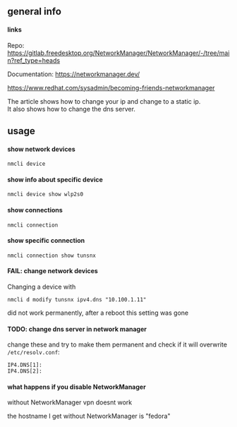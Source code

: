 ## general info

#### links

Repo: https://gitlab.freedesktop.org/NetworkManager/NetworkManager/-/tree/main?ref_type=heads

Documentation: https://networkmanager.dev/

https://www.redhat.com/sysadmin/becoming-friends-networkmanager

The article shows how to change your ip and change to a static ip.\
It also shows how to change the dns server.

## usage

#### show network devices

```
nmcli device
```

#### show info about specific device

```
nmcli device show wlp2s0
```

#### show connections

```
nmcli connection
```

#### show specific connection
```
nmcli connection show tunsnx
```

#### FAIL: change network devices

Changing a device with
```
nmcli d modify tunsnx ipv4.dns "10.100.1.11"
```
did not work permanently, after a reboot this setting was gone

#### TODO: change dns server in network manager

change these and try to make them permanent and check if it will overwrite `/etc/resolv.conf`:
```
IP4.DNS[1]: 
IP4.DNS[2]:
```

#### what happens if you disable NetworkManager

without NetworkManager vpn doesnt work

the hostname I get without NetworkManager is "fedora"

